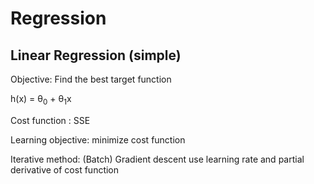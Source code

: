 # Regression
## Linear Regression (simple)
Objective: Find the best target function 

h(x) = θ<sub>0</sub> + θ<sub>1</sub>x

Cost function : SSE

Learning objective: minimize cost function

Iterative method: (Batch) Gradient descent
use learning rate and partial derivative of cost function


